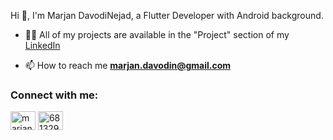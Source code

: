 Hi 👋, I'm Marjan DavodiNejad, a Flutter Developer with Android background.

- 👩‍💻 All of my projects are available in the "Project" section of my [LinkedIn](https://www.linkedin.com/in/marjandavodinejad)

- 📫 How to reach me **marjan.davodin@gmail.com**

<h3 align="left">Connect with me:</h3>
<p align="left">
<a href="https://linkedin.com/in/marjandavodinejad" target="blank"><img align="center" src="https://raw.githubusercontent.com/rahuldkjain/github-profile-readme-generator/master/src/images/icons/Social/linked-in-alt.svg" alt="marjandavodinejad" height="30" width="40" /></a>
<a href="https://stackoverflow.com/users/6813298" target="blank"><img align="center" src="https://raw.githubusercontent.com/rahuldkjain/github-profile-readme-generator/master/src/images/icons/Social/stack-overflow.svg" alt="6813298" height="30" width="40" /></a>
</p>
